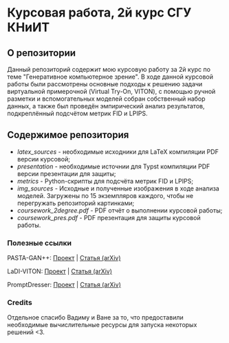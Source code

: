 # Курсовая работа, 2й курс СГУ КНиИТ
## О репозитории
Данный репозиторий содержит мою курсовую работу за 2й курс по теме "Генеративное компьютерное зрение". В ходе данной курсовой работы были рассмотрены основные подходы к решению задачи виртуальной примерочной (Virtual Try-On, VITON), с помощью ручной разметки и вспомогательных моделей собран собственный набор данных, а также был проведён эмпирический анализ результатов, подкреплённый подсчётом метрик FID и LPIPS.

## Содержимое репозитория
* *latex_sources* - необходимые исходники для LaTeX компиляции PDF версии курсовой;
* *presentation* - необходимые источнии для Typst компиляции PDF версии презентации для защиты;
* *metrics* - Python-скрипты для подсчёта метрик FID и LPIPS;
* *img_sources* - Исходные и полученные изображения в ходе анализа моделей. Загружены по 15 экземпляров каждого, чтобы не перегружать репозиторий картинками;
* *coursework_2degree.pdf* - PDF отчёт о выполнении курсовой работы;
* *coursework_pres.pdf* - PDF презентация для защиты курсовой работы.

### Полезные ссылки
PASTA-GAN++: [Проект](https://github.com/xiezhy6/PASTA-GAN-plusplus) | [Статья (arXiv)](https://arxiv.org/abs/2207.13475)

LaDI-VITON: [Проект](https://github.com/miccunifi/ladi-vton?tab=readme-ov-file) | [Статья (arXiv)](https://arxiv.org/abs/2305.13501)

PromptDresser: [Проект](https://github.com/rlawjdghek/PromptDresser) | [Статья (arXiv)](https://arxiv.org/abs/2412.16978)

### Credits
Отдельное спасибо Вадиму и Ване за то, что предоставили необходимые вычислительные ресурсы для запуска некоторых решений <3.
